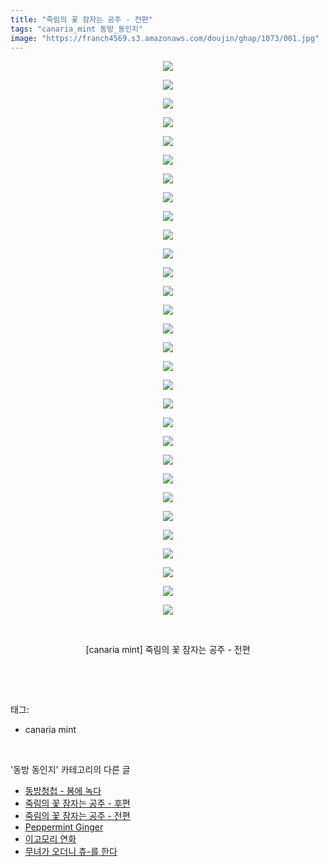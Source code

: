 ```yaml
---
title: "죽림의 꽃 잠자는 공주 - 전편"
tags: "canaria_mint 동방_동인지"
image: "https://franch4569.s3.amazonaws.com/doujin/ghap/1073/001.jpg"
---
```

<div class="article">
<p style="text-align: center; clear: none; float: none;"><img src="{{ site.imgserver2 }}/ghap/1073/001.jpg"/></p>
<p style="text-align: center; clear: none; float: none;"><img src="{{ site.imgserver2 }}/ghap/1073/002.jpg"/></p>
<p style="text-align: center; clear: none; float: none;"><img src="{{ site.imgserver2 }}/ghap/1073/003.jpg"/></p>
<p style="text-align: center; clear: none; float: none;"><img src="{{ site.imgserver2 }}/ghap/1073/004.jpg"/></p>
<p style="text-align: center; clear: none; float: none;"><img src="{{ site.imgserver2 }}/ghap/1073/005.jpg"/></p>
<p style="text-align: center; clear: none; float: none;"><img src="{{ site.imgserver2 }}/ghap/1073/006.jpg"/></p>
<p style="text-align: center; clear: none; float: none;"><img src="{{ site.imgserver2 }}/ghap/1073/007.jpg"/></p>
<p style="text-align: center; clear: none; float: none;"><img src="{{ site.imgserver2 }}/ghap/1073/008.jpg"/></p>
<p style="text-align: center; clear: none; float: none;"><img src="{{ site.imgserver2 }}/ghap/1073/009.jpg"/></p>
<p style="text-align: center; clear: none; float: none;"><img src="{{ site.imgserver2 }}/ghap/1073/010.jpg"/></p>
<p style="text-align: center; clear: none; float: none;"><img src="{{ site.imgserver2 }}/ghap/1073/011.jpg"/></p>
<p style="text-align: center; clear: none; float: none;"><img src="{{ site.imgserver2 }}/ghap/1073/012.jpg"/></p>
<p style="text-align: center; clear: none; float: none;"><img src="{{ site.imgserver2 }}/ghap/1073/013.jpg"/></p>
<p style="text-align: center; clear: none; float: none;"><img src="{{ site.imgserver2 }}/ghap/1073/014.jpg"/></p>
<p style="text-align: center; clear: none; float: none;"><img src="{{ site.imgserver2 }}/ghap/1073/015.jpg"/></p>
<p style="text-align: center; clear: none; float: none;"><img src="{{ site.imgserver2 }}/ghap/1073/016.jpg"/></p>
<p style="text-align: center; clear: none; float: none;"><img src="{{ site.imgserver2 }}/ghap/1073/017.jpg"/></p>
<p style="text-align: center; clear: none; float: none;"><img src="{{ site.imgserver2 }}/ghap/1073/018.jpg"/></p>
<p style="text-align: center; clear: none; float: none;"><img src="{{ site.imgserver2 }}/ghap/1073/019.jpg"/></p>
<p style="text-align: center; clear: none; float: none;"><img src="{{ site.imgserver2 }}/ghap/1073/020.jpg"/></p>
<p style="text-align: center; clear: none; float: none;"><img src="{{ site.imgserver2 }}/ghap/1073/021.jpg"/></p>
<p style="text-align: center; clear: none; float: none;"><img src="{{ site.imgserver2 }}/ghap/1073/022.jpg"/></p>
<p style="text-align: center; clear: none; float: none;"><img src="{{ site.imgserver2 }}/ghap/1073/023.jpg"/></p>
<p style="text-align: center; clear: none; float: none;"><img src="{{ site.imgserver2 }}/ghap/1073/024.jpg"/></p>
<p style="text-align: center; clear: none; float: none;"><img src="{{ site.imgserver2 }}/ghap/1073/025.jpg"/></p>
<p style="text-align: center; clear: none; float: none;"><img src="{{ site.imgserver2 }}/ghap/1073/026.jpg"/></p>
<p style="text-align: center; clear: none; float: none;"><img src="{{ site.imgserver2 }}/ghap/1073/027.jpg"/></p>
<p style="text-align: center; clear: none; float: none;"><img src="{{ site.imgserver2 }}/ghap/1073/028.jpg"/></p>
<p style="text-align: center; clear: none; float: none;"><img src="{{ site.imgserver2 }}/ghap/1073/029.jpg"/></p>
<p style="text-align: center; clear: none; float: none;"><img src="{{ site.imgserver2 }}/ghap/1073/030.jpg"/></p>
<p style="text-align: center; clear: none; float: none;"><br/></p>
<p style="text-align: center; clear: none; float: none;">[canaria mint] 죽림의 꽃 잠자는 공주 - 전편</p>
<p><br/></p>
</div><br/>
<div class="tagTrail">
<p>태그: </p>
<ul>
<li>canaria mint</li>
</ul>
</div><br/>
<div class="another">
<p>'동방 동인지' 카테고리의 다른 글</p>
<ul>
<li><a href="/ghap_1075">동방청첩 - 봄에 녹다</a></li>
<li><a href="/ghap_1074">죽림의 꽃 잠자는 공주 - 후편</a></li>
<li><a href="/ghap_1073">죽림의 꽃 잠자는 공주 - 전편</a></li>
<li><a href="/ghap_1072">Peppermint Ginger</a></li>
<li><a href="/ghap_1071">이고모리 연화</a></li>
<li><a href="/ghap_1070">무녀가 오더니 츄-를 한다</a></li>
</ul>
</div><br/>
<div class="cb_module cb_fluid">
<div class="cb_wrt cb_profile">
</div><!-- commentList close -->
</div><br/>
